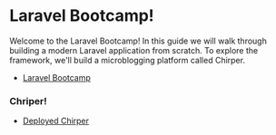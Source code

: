 # Laravel Bootcamp!

Welcome to the Laravel Bootcamp! In this guide we will walk through building a modern Laravel application from scratch. To explore the framework, we'll build a microblogging platform called Chirper.

- [Laravel Bootcamp](https://bootcamp.laravel.com/)

### Chriper!

- [Deployed Chirper](https://chirper-bootcamp.site/)
